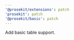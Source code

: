 ```yaml
---
'@prosekit/extensions': patch
'prosekit': patch
'@prosekit/basic': patch
---
```


Add basic table support.
